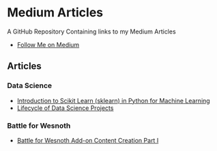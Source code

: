 # Medium Articles
A GitHub Repository Containing links to my Medium Articles
- [Follow Me on Medium](https://medium.com/@khalidtahsinjahin)

## Articles
### Data Science
- [Introduction to Scikit Learn (sklearn) in Python for Machine Learning](https://medium.com/@khalidtahsinjahin/introduction-to-scikit-learn-sklearn-in-python-for-machine-learning-257a0b995807)
- [Lifecycle of Data Science Projects](https://medium.com/@khalidtahsinjahin/lifecycle-of-data-science-projects-6a8d0034e12f)

### Battle for Wesnoth
- [Battle for Wesnoth Add-on Content Creation Part I](https://medium.com/@khalidtahsinjahin/battle-for-wesnoth-add-on-content-creation-part-i-how-to-make-your-own-mp-scenario-c7a887d4db54)

